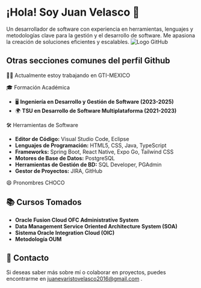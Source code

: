 


# ¡Hola! Soy Juan Velasco 👋
Un desarrollador de software con experiencia en herramientas, lenguajes y metodologías clave para la gestión y el desarrollo de software. Me apasiona la creación de soluciones eficientes y escalables.
![Logo GitHub](https://wallpaperaccess.com/full/3239444.jpg)


## Otras secciones comunes del perfil Github

👩‍💻 Actualmente estoy trabajando en GTI-MEXICO

🎓 Formación Académica
  - 🖥️ **Ingeniería en Desarrollo y Gestión de Software (2023-2025)**
  - 🌍 **TSU en Desarrollo de Software Multiplataforma (2021-2023)**
  
🛠️ Herramientas de Software
- **Editor de Código:** Visual Studio Code, Eclipse  
- **Lenguajes de Programación:** HTML5, CSS, Java, TypeScript   
- **Frameworks:** Spring Boot, React Native, Expo Go, Tailwind CSS 
- **Motores de Base de Datos:** PostgreSQL
- **Herramientas de Gestión de BD:** SQL Developer, PGAdmin
- **Gestor de Proyectos:** JIRA, GitHub  

😄 Pronombres CHOCO

## 📚 Cursos Tomados
- **Oracle Fusion Cloud OFC Administrative System**  
- **Data Management Service Oriented Architecture System (SOA)**  
- **Sistema Oracle Integration Cloud (OIC)**  
- **Metodología OUM**  

## 🚀 Contacto
Si deseas saber más sobre mí o colaborar en proyectos, puedes encontrarme en juanevaristovelasco2016@gmail.com .






